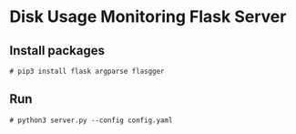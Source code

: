 # Disk Usage Monitoring Flask Server

## Install packages

```
# pip3 install flask argparse flasgger
```

## Run

```
# python3 server.py --config config.yaml
```

